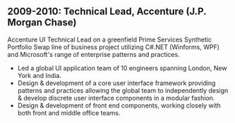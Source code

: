 
2009-2010: Technical Lead, Accenture (J.P. Morgan Chase)
--------------------------------------------------------
Accenture UI Technical Lead on a greenfield Prime Services Synthetic Portfolio Swap line of business project utilizing
C#.NET (Winforms, WPF) and Microsoft's range of enterprise patterns and practices.

* Led a global UI application team of 10 engineers spanning London, New York and India.
* Design & development of a core user interface framework providing patterns and practices allowing the global team to
  independently design & develop discrete user interface components in a modular fashion.
* Design & development of front end components, working closely with both front and middle office teams.
